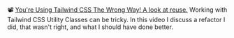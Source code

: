 📽️ [You're Using Tailwind CSS The Wrong Way! A look at reuse.](https://www.youtube.com/watch?v=M-oYhJlILbY&t=12s)
Working with Tailwind CSS Utility Classes can be tricky. In this video I discuss a refactor I did, that wasn't right, and what I should have done better.
